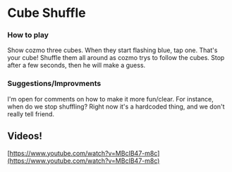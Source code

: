# Cube Shuffle

### How to play

Show cozmo three cubes. When they start flashing blue, tap one. That's your cube!
Shuffle them all around as cozmo trys to follow the cubes. Stop after a few seconds, then he will make a guess.


### Suggestions/Improvments

I'm open for comments on how to make it more fun/clear. For instance, when do we stop shuffling? Right now it's a hardcoded thing, and we don't really tell friend.


## Videos!

[https://www.youtube.com/watch?v=MBcIB47-m8c](https://www.youtube.com/watch?v=MBcIB47-m8c)
